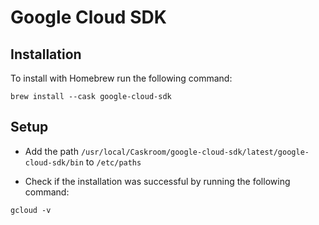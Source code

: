 # Google Cloud SDK

## Installation

To install with Homebrew run the following command:
```
brew install --cask google-cloud-sdk
```

## Setup

- Add the path `/usr/local/Caskroom/google-cloud-sdk/latest/google-cloud-sdk/bin` to `/etc/paths`

- Check if the installation was successful by running the following command:
```
gcloud -v
```
